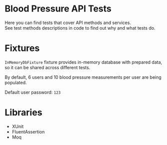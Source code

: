 # Blood Pressure API Tests
Here you can find tests that cover API methods and services.  
See test methods descriptions in code to find out why and what tests do.


# Fixtures

`InMemoryDbFixture` fixture provides in-memory database with prepared data, so it can be shared across different tests.

By default, 6 users and 10 blood pressure measurements per user are being populated.  

Default user password: `123`


# Libraries
- XUnit
- FluentAssertion
- Moq
